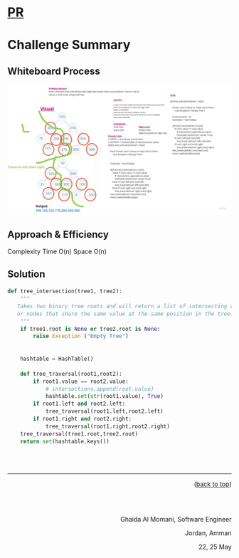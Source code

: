 # [PR](https://github.com/GhaidaMomani/data-structures-and-algorithms/pull/22)
# Challenge Summary


## Whiteboard Process

![](../tree-intersection/assets/tree_intersections.jpg)







## Approach & Efficiency
Complexity
Time O(n)
Space O(n)


## Solution
``` py
def tree_intersection(tree1, tree2):
    """
   Takes two binary tree roots and will return a list of intersecting values, 
   or nodes that share the same value at the same position in the tree.
    """
    if tree1.root is None or tree2.root is None:
        raise Exception ("Empty Tree")

   
    hashtable = HashTable()

    def tree_traversal(root1,root2):
        if root1.value == root2.value:
            # intersections.append(root.value)
            hashtable.set(str(root1.value), True)
        if root1.left and root2.left:
            tree_traversal(root1.left,root2.left)
        if root1.right and root2.right:
            tree_traversal(root1.right,root2.right)
    tree_traversal(tree1.root,tree2.root)
    return set(hashtable.keys())





```



<hr/>
<p align="right">(<a href="#top">back to top</a>)</p>
<br/><br/>
<p align="right">Ghaida Al Momani, Software Engineer</p>
<p align="right">Jordan, Amman</p>
<p align="right">22, 25 May </p>
